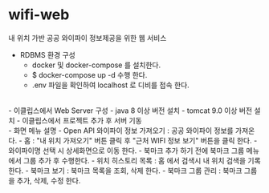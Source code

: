 # wifi-web
내 위치 가반 공공 와이파이 정보제공을 위한 웹 서비스

- RDBMS 환경 구성  
    - docker 및 docker-compose 를 설치한다.  
    - $ docker-compose up -d 수행 한다.  
    - .env 파일을 확인하여 localhost 로 디비를 접속 한다.  
<br>
- 이클립스에서 Web Server 구성  
    - java 8 이상 버전 설치  
    - tomcat 9.0 이상 버전 설치  
    - 이클립스에서 프로젝트 추가 후 서버 기동    
<br>
- 화면 메뉴 설명  
    - Open API 와이파이 정보 가져오기 : 공공 와이파이 정보를 가져온다.  
    - 홈 : "내 위치 가져오기" 버튼 클릭 후 "근처 WIFI 정보 보기" 버튼을 클릭 한다.  
        - 와이파이명 선택 시 상세화면으로 이동 한다.  
        - 북마크 추가 하기 전에 북마크 그룹 메뉴에서 그룹 추가 후 수행한다.   
    - 위치 히스토리 목록 : 홈 에서 검색시 내 위치 검색을 기록한다.  
    - 북마크 보기 : 북마크 목록을 조회, 삭제 한다.  
    - 북마크 그룹 관리 : 북마크 그룹을 추가, 삭제, 수정 한다.   
   
